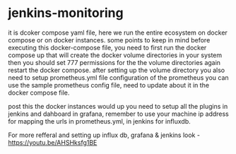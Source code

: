 # jenkins-monitoring

it is dcoker compose yaml file, here we run the entire ecosystem on docker compose or on docker instances.
some points to keep in mind before executing this docker-compose file, you need to first run the docker compose up that will create the docker volume 
directories in your system then  you should set 777 permissions for the the volume directories again restart the docker compose.
after setting up the volume directory you also need to setup prometheus.yml file configuration of the prometheus you can use the sample prometheus config file,
need to update about it in the docker compose file.

post this the docker instances would up you need to setup all the plugins in jenkins and dahboard in grafana, remember to use your machine ip address for mapping 
the urls in prometheus.yml, in jenkins for influxdb.

For more refferal and setting up influx db, grafana & jenkins look -https://youtu.be/AHSHksfg1BE
